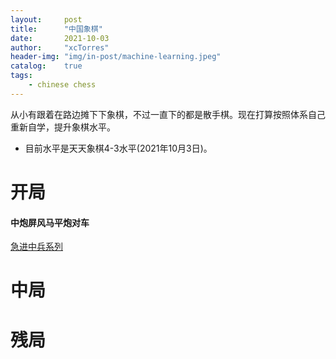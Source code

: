 ```yaml
---
layout:     post
title:      "中国象棋"
date:       2021-10-03
author:     "xcTorres"
header-img: "img/in-post/machine-learning.jpeg"
catalog:    true
tags:
    - chinese chess
---      
```


从小有跟着在路边摊下下象棋，不过一直下的都是散手棋。现在打算按照体系自己重新自学，提升象棋水平。
- 目前水平是天天象棋4-3水平(2021年10月3日)。

# 开局
#### 中炮屏风马平炮对车
[急进中兵系列](https://www.xiangqiqipu.com/Category/View-4655.html)
# 中局

# 残局


